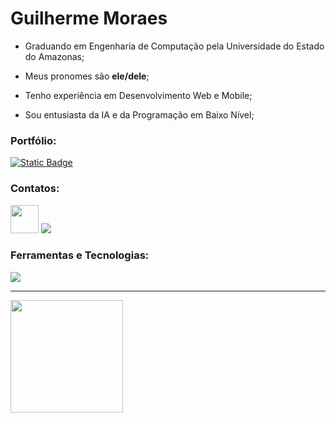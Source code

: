 # Guilherme Moraes

- Graduando em Engenharia de Computação pela Universidade do Estado do Amazonas;

- Meus pronomes são **ele/dele**;

- Tenho experiência em Desenvolvimento Web e Mobile;

- Sou entusiasta da IA e da Programação em Baixo Nível;

### Portfólio:
  
[<img alt="Static Badge" src="https://img.shields.io/badge/portf%C3%B3lio-black?style=for-the-badge">](https://portfolio-beryl-alpha-14.vercel.app/)

### Contatos:

<div>
  
[<img height="45" src="https://github.com/user-attachments/assets/4074c055-a6da-4e30-ae2c-4defc36194d0" />](mailto:guighm.dev@proton.me)
[<img src="https://skillicons.dev/icons?i=linkedin"/>](https://www.linkedin.com/in/guighm/)
  
</div>
  
### Ferramentas e Tecnologias:

<a href="https://skillicons.dev">
    <img src="https://skillicons.dev/icons?i=flutter,react,vue,nodejs,dotnet,linux"/>
</a>

<hr/>

<div>
  <img height="180em" src="https://github-readme-stats.vercel.app/api?username=guighm&theme=neon&cache_seconds=30">
</div>
